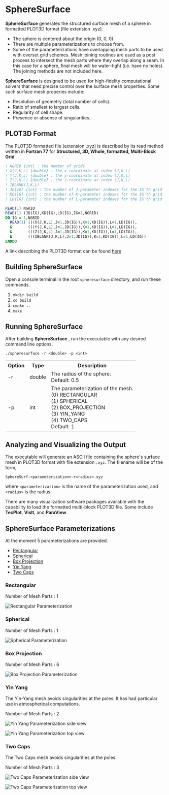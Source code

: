 # SphereSurface

**SphereSurface** generates the structured surface mesh of a sphere in formatted PLOT3D format (file extension .xyz).

* The sphere is centered about the origin (0, 0, 0).
* There are multiple parameterizations to choose from.
* Some of the parameterizations have overlapping mesh parts to be used with overset grid schemes. Mesh joining routines are used as a post process to intersect the mesh parts where they overlap along a seam. In this case for a sphere, final mesh will be water-tight (i.e. have no holes). The joining methods are not included here.

**SphereSurface** is designed to be used for high-fidelity computational solvers that need precise control over the surface mesh properties. Some such surface mesh properies include:

* Resolution of geometry (total number of cells).
* Ratio of smallest to largest cells.
* Regularity of cell shape.
* Presence or absense of singularities.

## PLOT3D Format

The PLOT3D formatted file (extension .xyz) is described by its read method written in **Fortran 77** for **Structured, 3D, Whole, formatted, Multi-Block Grid**

```fortran
! NGRID {int} : the number of grids
! X(J,K,L) {double} : the x-coordinate at index (J,K,L)
! Y(J,K,L) {double} : the y-coordinate at index (J,K,L)
! Z(J,K,L) {double} : the z-coordinate at index (J,K,L)
! IBLANK(J,K,L)
! JD(IG) {int} : the number of J-parameter indexes for the IG'th grid
! KD(IG) {int} : the number of K-parameter indexes for the IG'th grid
! LD(IG) {int} : the number of L-parameter indexes for the IG'th grid

READ(1) NGRID
READ(1) (JD(IG),KD(IG),LD(IG),IG=1,NGRID)
DO IG = 1,NGRID
  READ(1) (((X(J,K,L),J=1,JD(IG)),K=1,KD(IG)),L=1,LD(IG)),
  &       (((Y(J,K,L),J=1,JD(IG)),K=1,KD(IG)),L=1,LD(IG)),
  &       (((Z(J,K,L),J=1,JD(IG)),K=1,KD(IG)),L=1,LD(IG)),
  &       (((IBLANK(J,K,L),J=1,JD(IG)),K=1,KD(IG)),L=1,LD(IG))
ENDDO
 ```

A link describing the PLOT3D format can be found [here](https://www.grc.nasa.gov/www/wind/valid/plot3d.html)

## Building SphereSurface

Open a console terminal in the root `spheresurface` directory, and run these commands.

1. `mkdir build`
1. `cd build`
1. `cmake ..`
1. `make`

## Running SphereSurface

After building **SphereSurface** , run the executable with any desired command line options.

```console
./spheresurface -r <double> -p <int>
```

<table>
  <tr>
    <th>Option</th>
    <th>Type</th>
    <th>Description</th>
  </tr>
  <tr>
    <td>-r</td>
    <td>double</td>
    <td>
      The radius of the sphere.<br>Default: 0.5
    </td>
  </tr>
  <tr>
    <td>-p</td>
    <td>int</td>
    <td>
      The parameterization of the mesh.<br>(0) RECTANGULAR<br>(1) SPHERICAL<br>(2) BOX_PROJECTION<br>(3) YIN_YANG<br>(4) TWO_CAPS<br>Default: 1
    </td>
  </tr>
</table>

## Analyzing and Visualizing the Output
The executable will generate an ASCII file containing the sphere's surface mesh in PLOT3D format with file extension `.xyz`. The filename will be of the form,

`SphereSurf-<parameterization>-r<radius>.xyz`

where `<parameterization>` is the name of the parameterization used, and `<radius>` is the radius.

There are many visualization software packages available with the capability to load the formatted multi-block PLOT3D file. Some include **TecPlot**, **VisIt**, and **ParaView**.

## SphereSurface Parameterizations

At the moment 5 parameterizations are provided.

* [Rectangular](#rectangular)
* [Spherical](#spherical)
* [Box Projection](#box-projection)
* [Yin Yang](#yin-yang)
* [Two Caps](#two-caps)

### Rectangular

Number of Mesh Parts : 1

![Rectangular Parameterization](./doc/images/Sphere-Rectangular-r0.5-1080p.png)

### Spherical

Number of Mesh Parts : 1

![Spherical Parameterization](./doc/images/Sphere-Spherical-r0.5-1080p.png)

### Box Projection

Number of Mesh Parts : 6

![Box Projection Parameterization](./doc/images/Sphere-BoxProjection-r0.5-1080p.png)

### Yin Yang

The Yin-Yang mesh avoids singularities at the poles. It has had particular use in atmospherical computations.

Number of Mesh Parts : 2

![Yin Yang Parameterization side view](./doc/images/Sphere-YinYang-side-r0.5-1080p.png)

![Yin Yang Parameterization top view](./doc/images/Sphere-YinYang-top-r0.5-1080p.png)

### Two Caps

The Two Caps mesh avoids singularities at the poles.

Number of Mesh Parts : 3

![Two Caps Parameterization side view](./doc/images/Sphere-TwoCaps-side-r0.5-1080p.png)

![Two Caps Parameterization top view](./doc/images/Sphere-TwoCaps-top-r0.5-1080p.png)
